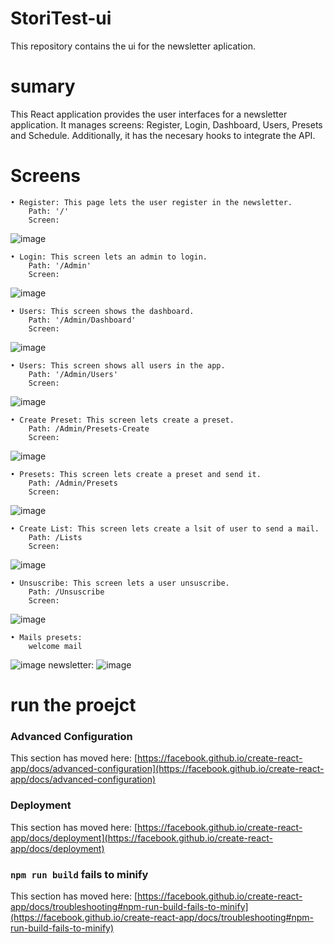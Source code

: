 # StoriTest-ui
This repository contains the ui for the newsletter aplication.

# sumary
This React application provides the user interfaces for a newsletter application. It manages screens: Register, Login, Dashboard, Users, Presets and Schedule. Additionally, it has the necesary hooks to integrate the API.

# Screens
    • Register: This page lets the user register in the newsletter.
        Path: '/'
        Screen:
![image](https://github.com/oscartorres098/StoriTest-ui/assets/36300388/1b71a288-bc0b-4f56-9882-1ef2ac250507)
    
    • Login: This screen lets an admin to login.
        Path: '/Admin'
        Screen:
![image](https://github.com/oscartorres098/StoriTest-ui/assets/36300388/e371937d-20b6-47df-80a6-b5bf46c22a07)

    • Users: This screen shows the dashboard.
        Path: '/Admin/Dashboard'
        Screen:
![image](https://github.com/oscartorres098/StoriTest-ui/assets/36300388/de795972-a34e-4e09-9acb-2e4b73a1681b)

    
    • Users: This screen shows all users in the app.
        Path: '/Admin/Users'
        Screen:
![image](https://github.com/oscartorres098/StoriTest-ui/assets/36300388/a44ad887-ec5d-485d-a967-2efb1171c1d5)

    • Create Preset: This screen lets create a preset.
        Path: /Admin/Presets-Create
        Screen:
![image](https://github.com/oscartorres098/StoriTest-ui/assets/36300388/0c8564a9-97b7-4757-9b28-47f5e990f7a0)
    
    • Presets: This screen lets create a preset and send it.
        Path: /Admin/Presets
        Screen:
![image](https://github.com/oscartorres098/StoriTest-ui/assets/36300388/c92d98f3-aee0-4572-ae42-4dd0288fd974)


    • Create List: This screen lets create a lsit of user to send a mail.
        Path: /Lists
        Screen:
![image](https://github.com/oscartorres098/StoriTest-ui/assets/36300388/69de7572-7069-4eeb-b65f-ca48245288f8)


    • Unsuscribe: This screen lets a user unsuscribe.
        Path: /Unsuscribe
        Screen:
![image](https://github.com/oscartorres098/StoriTest-ui/assets/36300388/96b906cc-88d1-4a46-b9ed-c4e73605af82)

    • Mails presets:
        welcome mail
![image](https://github.com/oscartorres098/StoriTest-ui/assets/36300388/32b29188-64b3-46e6-9501-e56c15497b6b)
        newsletter:
![image](https://github.com/oscartorres098/StoriTest-ui/assets/36300388/0d56720d-b73a-40b7-ad20-88893c5d6305)

# run the proejct




### Advanced Configuration

This section has moved here: [https://facebook.github.io/create-react-app/docs/advanced-configuration](https://facebook.github.io/create-react-app/docs/advanced-configuration)

### Deployment

This section has moved here: [https://facebook.github.io/create-react-app/docs/deployment](https://facebook.github.io/create-react-app/docs/deployment)

### `npm run build` fails to minify

This section has moved here: [https://facebook.github.io/create-react-app/docs/troubleshooting#npm-run-build-fails-to-minify](https://facebook.github.io/create-react-app/docs/troubleshooting#npm-run-build-fails-to-minify)
